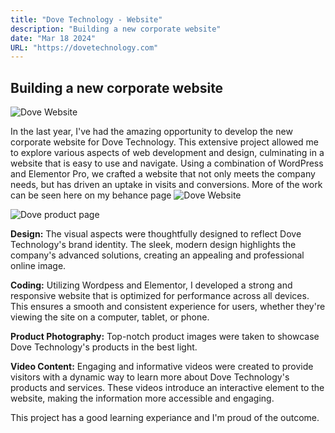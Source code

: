 ```yaml
---
title: "Dove Technology - Website"
description: "Building a new corporate website"
date: "Mar 18 2024"
URL: "https://dovetechnology.com"
---
```


## Building a new corporate website

![Dove Website](/astro-sphere.jpg)

In the last year, I've had the amazing opportunity to develop the new corporate website for Dove Technology. This extensive project allowed me to explore various aspects of web development and design, culminating in a website that is easy to use and navigate. Using a combination of WordPress and Elementor Pro, we crafted a website that not only meets the company needs, but has driven an uptake in visits and conversions. More of the work can be seen here on my behance page ![Dove Website](https://www.behance.net/gallery/175320829/Dove-Tecnology-Website)

![Dove product page](/dove_product_page.png)

**Design:** The visual aspects were thoughtfully designed to reflect Dove Technology's brand identity. The sleek, modern design highlights the company's advanced solutions, creating an appealing and professional online image.

**Coding:** Utilizing Wordpess and Elementor, I developed a strong and responsive website that is optimized for performance across all devices. This ensures a smooth and consistent experience for users, whether they're viewing the site on a computer, tablet, or phone.

**Product Photography:** Top-notch product images were taken to showcase Dove Technology's products in the best light.

**Video Content:** Engaging and informative videos were created to provide visitors with a dynamic way to learn more about Dove Technology's products and services. These videos introduce an interactive element to the website, making the information more accessible and engaging.

This project has a good learning experiance and I'm proud of the outcome. 